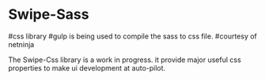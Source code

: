 # Swipe-Sass
#css library
#gulp is being used to compile the sass to css file.
#courtesy of netninja

The Swipe-Css library is a work in progress. it provide major useful css properties to make ui development at auto-pilot.
